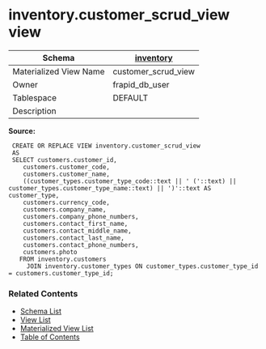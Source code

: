 # inventory.customer_scrud_view view

| Schema | [inventory](../../schemas/inventory.md) |
| ------ | ----------------------------------------------- |
| Materialized View Name | customer_scrud_view |
| Owner | frapid_db_user |
| Tablespace | DEFAULT |
| Description |  |

**Source:**

```plpgsql
 CREATE OR REPLACE VIEW inventory.customer_scrud_view
 AS
 SELECT customers.customer_id,
    customers.customer_code,
    customers.customer_name,
    ((customer_types.customer_type_code::text || ' ('::text) || customer_types.customer_type_name::text) || ')'::text AS customer_type,
    customers.currency_code,
    customers.company_name,
    customers.company_phone_numbers,
    customers.contact_first_name,
    customers.contact_middle_name,
    customers.contact_last_name,
    customers.contact_phone_numbers,
    customers.photo
   FROM inventory.customers
     JOIN inventory.customer_types ON customer_types.customer_type_id = customers.customer_type_id;
```


### Related Contents
* [Schema List](../../schemas.md)
* [View List](../../views.md)
* [Materialized View List](../../materialized-views.md)
* [Table of Contents](../../README.md)

